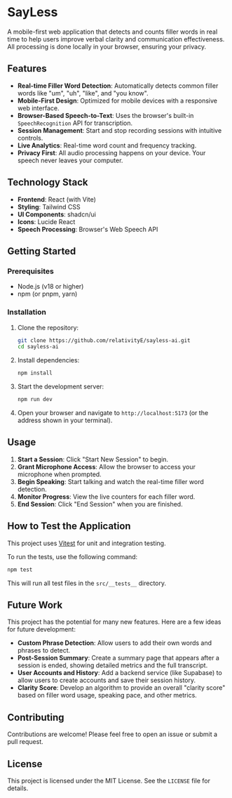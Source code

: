 # SayLess

A mobile-first web application that detects and counts filler words in real time to help users improve verbal clarity and communication effectiveness. All processing is done locally in your browser, ensuring your privacy.

## Features

- **Real-time Filler Word Detection**: Automatically detects common filler words like "um", "uh", "like", and "you know".
- **Mobile-First Design**: Optimized for mobile devices with a responsive web interface.
- **Browser-Based Speech-to-Text**: Uses the browser's built-in `SpeechRecognition` API for transcription.
- **Session Management**: Start and stop recording sessions with intuitive controls.
- **Live Analytics**: Real-time word count and frequency tracking.
- **Privacy First**: All audio processing happens on your device. Your speech never leaves your computer.

## Technology Stack

- **Frontend**: React (with Vite)
- **Styling**: Tailwind CSS
- **UI Components**: shadcn/ui
- **Icons**: Lucide React
- **Speech Processing**: Browser's Web Speech API

## Getting Started

### Prerequisites

- Node.js (v18 or higher)
- npm (or pnpm, yarn)

### Installation

1.  Clone the repository:
    ```bash
    git clone https://github.com/relativityE/sayless-ai.git
    cd sayless-ai
    ```

2.  Install dependencies:
    ```bash
    npm install
    ```

3.  Start the development server:
    ```bash
    npm run dev
    ```

4.  Open your browser and navigate to `http://localhost:5173` (or the address shown in your terminal).

## Usage

1.  **Start a Session**: Click "Start New Session" to begin.
2.  **Grant Microphone Access**: Allow the browser to access your microphone when prompted.
3.  **Begin Speaking**: Start talking and watch the real-time filler word detection.
4.  **Monitor Progress**: View the live counters for each filler word.
5.  **End Session**: Click "End Session" when you are finished.

## How to Test the Application

This project uses [Vitest](https://vitest.dev/) for unit and integration testing.

To run the tests, use the following command:

```bash
npm test
```

This will run all test files in the `src/__tests__` directory.

## Future Work

This project has the potential for many new features. Here are a few ideas for future development:

-   **Custom Phrase Detection**: Allow users to add their own words and phrases to detect.
-   **Post-Session Summary**: Create a summary page that appears after a session is ended, showing detailed metrics and the full transcript.
-   **User Accounts and History**: Add a backend service (like Supabase) to allow users to create accounts and save their session history.
-   **Clarity Score**: Develop an algorithm to provide an overall "clarity score" based on filler word usage, speaking pace, and other metrics.

## Contributing

Contributions are welcome! Please feel free to open an issue or submit a pull request.

## License

This project is licensed under the MIT License. See the `LICENSE` file for details.
